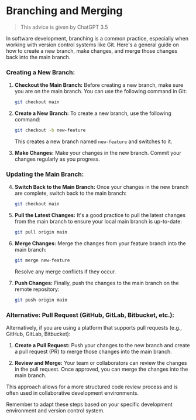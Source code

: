 # Branching and Merging

> This advice is given by ChatGPT 3.5

In software development, branching is a common practice, especially when working with version control systems like Git. Here's a general guide on how to create a new branch, make changes, and merge those changes back into the main branch.

### Creating a New Branch:

1. **Checkout the Main Branch:**
   Before creating a new branch, make sure you are on the main branch. You can use the following command in Git:
   ```bash
   git checkout main
   ```

2. **Create a New Branch:**
   To create a new branch, use the following command:
   ```bash
   git checkout -b new-feature
   ```
   This creates a new branch named `new-feature` and switches to it.

3. **Make Changes:**
   Make your changes in the new branch. Commit your changes regularly as you progress.

### Updating the Main Branch:

4. **Switch Back to the Main Branch:**
   Once your changes in the new branch are complete, switch back to the main branch:
   ```bash
   git checkout main
   ```

5. **Pull the Latest Changes:**
   It's a good practice to pull the latest changes from the main branch to ensure your local main branch is up-to-date:
   ```bash
   git pull origin main
   ```

6. **Merge Changes:**
   Merge the changes from your feature branch into the main branch:
   ```bash
   git merge new-feature
   ```
   Resolve any merge conflicts if they occur.

7. **Push Changes:**
   Finally, push the changes to the main branch on the remote repository:
   ```bash
   git push origin main
   ```

### Alternative: Pull Request (GitHub, GitLab, Bitbucket, etc.):

Alternatively, if you are using a platform that supports pull requests (e.g., GitHub, GitLab, Bitbucket):

1. **Create a Pull Request:**
   Push your changes to the new branch and create a pull request (PR) to merge those changes into the main branch.

2. **Review and Merge:**
   Your team or collaborators can review the changes in the pull request. Once approved, you can merge the changes into the main branch.

This approach allows for a more structured code review process and is often used in collaborative development environments.

Remember to adapt these steps based on your specific development environment and version control system.
